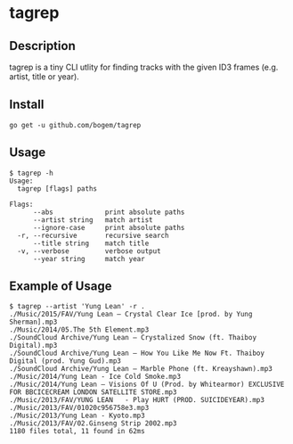 # tagrep

## Description

tagrep is a tiny CLI utlity for finding tracks with the given ID3 frames
(e.g. artist, title or year).

## Install

`go get -u github.com/bogem/tagrep`

## Usage

```
$ tagrep -h
Usage:
  tagrep [flags] paths

Flags:
      --abs             print absolute paths
      --artist string   match artist
      --ignore-case     print absolute paths
  -r, --recursive       recursive search
      --title string    match title
  -v, --verbose         verbose output
      --year string     match year
```

## Example of Usage

```
$ tagrep --artist 'Yung Lean' -r .
./Music/2015/FAV/Yung Lean — Crystal Clear Ice [prod. by Yung Sherman].mp3
./Music/2014/05.The 5th Element.mp3
./SoundCloud Archive/Yung Lean — Crystalized Snow (ft. Thaiboy Digital).mp3
./SoundCloud Archive/Yung Lean — How You Like Me Now Ft. Thaiboy Digital (prod. Yung Gud).mp3
./SoundCloud Archive/Yung Lean — Marble Phone (ft. Kreayshawn).mp3
./Music/2014/Yung Lean - Ice Cold Smoke.mp3
./Music/2014/Yung Lean — Visions Of U (Prod. by Whitearmor) EXCLUSIVE FOR BBCICECREAM LONDON SATELLITE STORE.mp3
./Music/2013/FAV/YUNG LEAN   - Play HURT (PROD. SUICIDEYEAR).mp3
./Music/2013/FAV/01020c956758e3.mp3
./Music/2013/Yung Lean - Kyoto.mp3
./Music/2013/FAV/02.Ginseng Strip 2002.mp3
1180 files total, 11 found in 62ms
```
